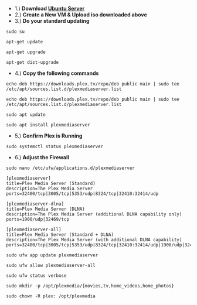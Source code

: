  - 1.) **Download [Ubuntu Server](https://ubuntu.com/download/server)**
 - 2.) **Create a New VM & Upload iso downloaded above**
 - 3.) **Do your standard updating**
```
sudo su
```
```
apt-get update
```
```
apt-get upgrade
```
```
apt-get dist-upgrade
```
 - 4.) **Copy the following commands**
```
echo deb https://downloads.plex.tv/repo/deb public main | sudo tee /etc/apt/sources.list.d/plexmediaserver.list
```
```
echo deb https://downloads.plex.tv/repo/deb public main | sudo tee /etc/apt/sources.list.d/plexmediaserver.list
```
```
sudo apt update
```
```
sudo apt install plexmediaserver
```
 - 5.) **Confirm Plex is Running**
```
sudo systemctl status plexmediaserver
```
 - 6.) **Adjust the Firewall**
```
sudo nano /etc/ufw/applications.d/plexmediaserver
```
```
[plexmediaserver]
title=Plex Media Server (Standard)
description=The Plex Media Server
ports=32400/tcp|3005/tcp|5353/udp|8324/tcp|32410:32414/udp

[plexmediaserver-dlna]
title=Plex Media Server (DLNA)
description=The Plex Media Server (additional DLNA capability only)
ports=1900/udp|32469/tcp

[plexmediaserver-all]
title=Plex Media Server (Standard + DLNA)
description=The Plex Media Server (with additional DLNA capability)
ports=32400/tcp|3005/tcp|5353/udp|8324/tcp|32410:32414/udp|1900/udp|32469/tcp
```
```
sudo ufw app update plexmediaserver
```
```
sudo ufw allow plexmediaserver-all
```
```
sudo ufw status verbose
```
```
sudo mkdir -p /opt/plexmedia/{movies,tv,home_videos,home_photos}
```
```
sudo chown -R plex: /opt/plexmedia
```
```

```
